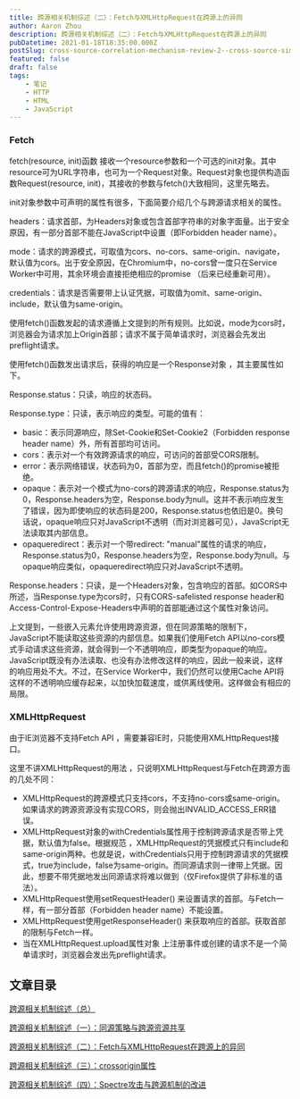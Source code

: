 ```yaml
---
title: 跨源相关机制综述（二）：Fetch与XMLHttpRequest在跨源上的异同
author: Aaron Zhou
description: 跨源相关机制综述（二）：Fetch与XMLHttpRequest在跨源上的异同
pubDatetime: 2021-01-18T18:35:00.000Z
postSlug: cross-source-correlation-mechanism-review-2--cross-source-similarities-and-differences-between-fetch-and-xmlhttprequest
featured: false
draft: false
tags:
    - 笔记
    - HTTP
    - HTML
    - JavaScript
---
```

### Fetch

fetch(resource, init)函数 接收一个resource参数和一个可选的init对象。其中resource可为URL字符串，也可为一个Request对象。Request对象也提供构造函数Request(resource, init)，其接收的参数与fetch()大致相同，这里先略去。

init对象参数中可声明的属性有很多，下面简要介绍几个与跨源请求相关的属性。

headers：请求首部，为Headers对象或包含首部字符串的对象字面量。出于安全原因，有一部分首部不能在JavaScript中设置（即Forbidden header name）。

mode：请求的跨源模式，可取值为cors、no-cors、same-origin、navigate，默认值为cors。出于安全原因，在Chromium中，no-cors曾一度只在Service Worker中可用，其余环境会直接拒绝相应的promise （后来已经重新可用）。

credentials：请求是否需要带上认证凭据，可取值为omit、same-origin、include，默认值为same-origin。

使用fetch()函数发起的请求遵循上文提到的所有规则。比如说，mode为cors时，浏览器会为请求加上Origin首部；请求不属于简单请求时，浏览器会先发出preflight请求。

使用fetch()函数发出请求后，获得的响应是一个Response对象 ，其主要属性如下。

Response.status：只读，响应的状态码。

Response.type：只读，表示响应的类型。可能的值有：

- basic：表示同源响应，除Set-Cookie和Set-Cookie2（Forbidden response header name）外，所有首部均可访问。
- cors：表示对一个有效跨源请求的响应，可访问的首部受CORS限制。
- error：表示网络错误，状态码为0，首部为空，而且fetch()的promise被拒绝。
- opaque：表示对一个模式为no-cors的跨源请求的响应，Response.status为0，Response.headers为空，Response.body为null。这并不表示响应发生了错误，因为即使响应的状态码是200，Response.status也依旧是0。换句话说，opaque响应只对JavaScript不透明（而对浏览器可见），JavaScript无法读取其内部信息。 
- opaqueredirect：表示对一个带redirect: "manual"属性的请求的响应，Response.status为0，Response.headers为空，Response.body为null。与opaque响应类似，opaqueredirect响应只对JavaScript不透明。

Response.headers：只读，是一个Headers对象，包含响应的首部。如CORS中所述，当Response.type为cors时，只有CORS-safelisted response header和Access-Control-Expose-Headers中声明的首部能通过这个属性对象访问。

上文提到，一些嵌入元素允许使用跨源资源，但在同源策略的限制下，JavaScript不能读取这些资源的内部信息。如果我们使用Fetch API以no-cors模式手动请求这些资源，就会得到一个不透明响应，即类型为opaque的响应。JavaScript既没有办法读取、也没有办法修改这样的响应，因此一般来说，这样的响应用处不大。不过，在Service Worker中，我们仍然可以使用Cache API将这样的不透明响应缓存起来，以加快加载速度，或供离线使用。这样做会有相应的局限。

### XMLHttpRequest

由于IE浏览器不支持Fetch API ，需要兼容IE时，只能使用XMLHttpRequest接口。

这里不讲XMLHttpRequest的用法 ，只说明XMLHttpRequest与Fetch在跨源方面的几处不同：

- XMLHttpRequest的跨源模式只支持cors，不支持no-cors或same-origin。如果请求的跨源资源没有实现CORS，则会抛出INVALID_ACCESS_ERR错误。
- XMLHttpRequest对象的withCredentials属性用于控制跨源请求是否带上凭据，默认值为false。根据规范 ，XMLHttpRequest的凭据模式只有include和same-origin两种。也就是说，withCredentials只用于控制跨源请求的凭据模式，true为include，false为same-origin。而同源请求则一律带上凭据。因此，想要不带凭据地发出同源请求将难以做到（仅Firefox提供了非标准的语法）。
- XMLHttpRequest使用setRequestHeader() 来设置请求的首部。与Fetch一样，有一部分首部（Forbidden header name）不能设置。
- XMLHttpRequest使用getResponseHeader() 来获取响应的首部。获取首部的限制与Fetch一样。
- 当在XMLHttpRequest.upload属性对象 上注册事件或创建的请求不是一个简单请求时，浏览器会发出先preflight请求。

## 文章目录

[跨源相关机制综述（总）](https://aaroon.me/blog/posts/review-of-cross-source-related-mechanisms-total/)

[跨源相关机制综述（一）：同源策略与跨源资源共享](https://aaroon.me/blog/posts/review-of-cross-source-correlation-mechanism-1--homologous-policy-and-cross-source-resource-sharing/)

[跨源相关机制综述（二）：Fetch与XMLHttpRequest在跨源上的异同](https://aaroon.me/blog/posts/cross-source-correlation-mechanism-review-2--cross-source-similarities-and-differences-between-fetch-and-xmlhttprequest/)

[跨源相关机制综述（三）：crossorigin属性](https://aaroon.me/blog/posts/review-of-cross-source-correlation-mechanisms-iii--crossorigin-attributes/)

[跨源相关机制综述（四）：Spectre攻击与跨源机制的改进](https://aaroon.me/blog/posts/overview-of-cross-source-related-mechanisms-iv--spectre-attacks-and-improvements-in-cross-source-mechanisms/)
